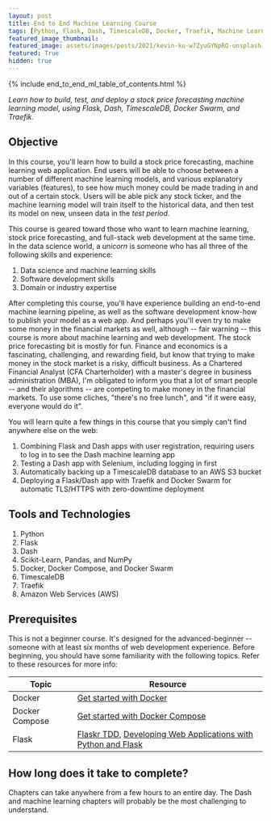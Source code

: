 ```yaml
---
layout: post
title: End to End Machine Learning Course
tags: [Python, Flask, Dash, TimescaleDB, Docker, Traefik, Machine Learning]
featured_image_thumbnail:
featured_image: assets/images/posts/2021/kevin-ku-w7ZyuGYNpRQ-unsplash.jpg
featured: True
hidden: true
---
```


{% include end_to_end_ml_table_of_contents.html %}

<p><em>Learn how to build, test, and deploy a stock price forecasting machine learning model, using Flask, Dash, TimescaleDB, Docker Swarm, and Traefik.</em></p>

## Objective

In this course, you'll learn how to build a stock price forecasting, machine learning web application. End users will be able to choose between a number of different machine learning models, and various explanatory variables (features), to see how much money could be made trading in and out of a certain stock. Users will be able pick any stock ticker, and the machine learning model will train itself to the historical data, and then test its model on new, unseen data in the *test period*.

This course is geared toward those who want to learn machine learning, stock price forecasting, and full-stack web development at the same time. In the data science world, a *unicorn* is someone who has all three of the following skills and experience:

1. Data science and machine learning skills
1. Software development skills
1. Domain or industry expertise

After completing this course, you'll have experience building an end-to-end machine learning pipeline, as well as the software development know-how to publish your model as a web app. And perhaps you'll even try to make some money in the financial markets as well, although -- fair warning -- this course is more about machine learning and web development. The stock price forecasting bit is mostly for fun. Finance and economics is a fascinating, challenging, and rewarding field, but know that trying to make money in the stock market is a risky, difficult business. As a Chartered Financial Analyst (CFA Charterholder) with a master's degree in business administration (MBA), I'm obligated to inform you that a lot of smart people -- and their algorithms -- are competing to make money in the financial markets. To use some cliches, "there's no free lunch", and "if it were easy, everyone would do it".

You will learn quite a few things in this course that you simply can't find anywhere else on the web:

1. Combining Flask and Dash apps with user registration, requiring users to log in to see the Dash machine learning app
1. Testing a Dash app with Selenium, including logging in first
1. Automatically backing up a TimescaleDB database to an AWS S3 bucket
1. Deploying a Flask/Dash app with Traefik and Docker Swarm for automatic TLS/HTTPS with zero-downtime deployment

## Tools and Technologies

1. Python
1. Flask
1. Dash
1. Scikit-Learn, Pandas, and NumPy
1. Docker, Docker Compose, and Docker Swarm
1. TimescaleDB
1. Traefik
1. Amazon Web Services (AWS)

## Prerequisites

This is not a beginner course. It's designed for the advanced-beginner -- someone with at least six months of web development experience. Before beginning, you should have some familiarity with the following topics. Refer to these resources for more info:

| Topic            | Resource |
|------------------|----------|
| Docker           | [Get started with Docker](https://docs.docker.com/engine/getstarted/) |
| Docker Compose   | [Get started with Docker Compose](https://docs.docker.com/compose/gettingstarted/) |
| Flask            | [Flaskr TDD](https://github.com/mjhea0/flaskr-tdd), [Developing Web Applications with Python and Flask](/courses/learn-flask/) |

## How long does it take to complete?

Chapters can take anywhere from a few hours to an entire day. The Dash and machine learning chapters will probably be the most challenging to understand.

